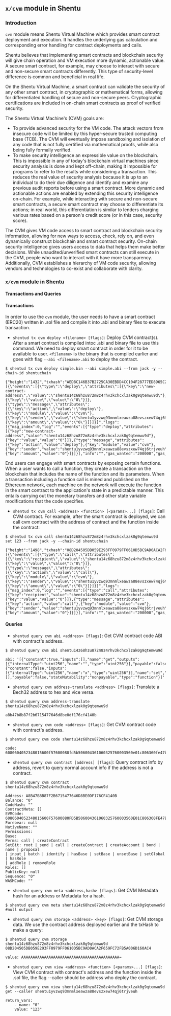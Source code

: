 ﻿## `x/cvm` module in Shentu

### Introduction
`cvm` module means Shentu Virtual Machine which provides smart contract deployment and execution. It handles the underlying gas calculation and corresponding error handling for contract deployments and calls. 

Shentu believes that implementing smart contracts and blockchain security will give chain operation and VM execution more dynamic, actionable value. A secure smart contract, for example, may choose to interact with secure and non-secure smart contracts differently. This type of security-level difference is common and beneficial in real life.

On the Shentu Virtual Machine, a smart contract can validate the security of any other smart contract, in cryptographic or mathematical forms, allowing for differentiated handling of secure and non-secure peers. Cryptographic certifications are included in on-chain smart contracts as proof of verified security.

The Shentu Virtual Machine's (CVM) goals are:

 -  To provide advanced security for the VM code. The attack vectors from insecure code will be limited by this hyper-secure trusted computing base (TCB). The CVM will eventually impose sandboxing and isolation of any code that is not fully certified via mathematical proofs, while also being fully formally verified.
 - To make security intelligence an expressible value on the blockchain. This is impossible in any of today's blockchain virtual machines since security analysis is done and kept off-chain, making it impossible for programs to refer to the results while considering a transaction. This reduces the real value of security analysis because it is up to an individual to do their due diligence and identify and examine any previous audit reports before using a smart contract. More dynamic and actionable actions are enabled by extending this security intelligence on-chain. For example, while interacting with secure and non-secure smart contracts, a secure smart contract may choose to differentiate its actions; in real world, this differentiation is similar to lenders charging various rates based on a person's credit score (or in this case, security score).

The CVM gives VM code access to smart contract and blockchain security information, allowing for new ways to access, check, rely on, and even dynamically construct blockchain and smart contract security. On-chain security intelligence gives users access to data that helps them make better decisions. While unaudited/unverified smart contracts can still execute in the CVM, people who want to interact with it have more transparency. Additionally, CVM establishes ​a hierarchy of VM code security​, allowing vendors and technologies to co-exist and collaborate with clarity.


 ### `x/cvm` module in Shentu
#### Transactions and Queries 
#### **Transactions**
In order to use the `cvm` module, the user needs to have a smart contract (ERC20) written in .sol file and compile it into .abi and binary files to execute transaction.
- `shentud tx cvm deploy <filename> [flags]`: Deploy CVM contract(s). After a smart contract is compiled intoc .abi and binary file to use this command. We need to deploy smart contract in order for it to be available to user. `<filename>`  is the binary that is compiled earlier and goes with flag `--abi <filename>.abi` to deploy the contract.
```{engine = 'sh'}
$ shentud tx cvm deploy simple.bin --abi simple.abi --from jack -y --chain-id shentuchain

{"height":"1432","txhash":"AED8C146B37B2725CA30EBDD4CC104F28777ED8965C2A8904ED4714F6A77FEF0","codespace":"","code":0,"data":"0A200A066465706C6F7912160A14A8B47B8B87F2B6715477646D8BE0DF176CF4140B","raw_log":"[{\"events\":[{\"type\":\"deploy\",\"attributes\":[{\"key\":\"new-contract-address\",\"value\":\"shentu14z68hzu872m8z4rhv3kchcxlzak0g9qtemwu9d\"},{\"key\":\"value\",\"value\":\"0\"}]},{\"type\":\"message\",\"attributes\":[{\"key\":\"action\",\"value\":\"deploy\"},{\"key\":\"module\",\"value\":\"cvm\"},{\"key\":\"sender\",\"value\":\"shentu1yvzwq93mnmlxeawza88evszxew74qj6trjveuh\"},{\"key\":\"amount\",\"value\":\"0\"}]}]}]","logs":[{"msg_index":0,"log":"","events":[{"type":"deploy","attributes":[{"key":"new-contract-address","value":"shentu14z68hzu872m8z4rhv3kchcxlzak0g9qtemwu9d"},{"key":"value","value":"0"}]},{"type":"message","attributes":[{"key":"action","value":"deploy"},{"key":"module","value":"cvm"},{"key":"sender","value":"shentu1yvzwq93mnmlxeawza88evszxew74qj6trjveuh"},{"key":"amount","value":"0"}]}]}],"info":"","gas_wanted":"200000","gas_used":"80255","tx":null,"timestamp":""}
```

End users can engage with smart contracts by exposing certain functions. When a user wants to call a function, they create a transaction on the blockchain that includes the name of the function and its parameters. When a transaction including a function call is mined and published on the Ethereum network, each machine on the network will execute the function in the smart contract to the application's state in a predictable manner. This entails carrying out the monetary transfers and other state variable modifications that the code specifies.

- `shentud tx cvm call <address> <function> [<params>...] [flags]`: Call CVM contract. For example, after the smart contract is deployed, we can call cvm contract with the address of contract and the function inside the contract: 
```{engine = 'sh'}
$ shentud tx cvm call shentu14z68hzu872m8z4rhv3kchcxlzak0g9qtemwu9d set 123 --from jack -y --chain-id shentuchain

{"height":"1498","txhash":"08D204505DB059E293FF0979FF0610D5BC9AD0ACA2F659FC72FB5A006D160AC4","codespace":"","code":0,"data":"0A060A0463616C6C","raw_log":"[{\"events\":[{\"type\":\"call\",\"attributes\":[{\"key\":\"recipient\",\"value\":\"shentu14z68hzu872m8z4rhv3kchcxlzak0g9qtemwu9d\"},{\"key\":\"value\",\"value\":\"0\"}]},{\"type\":\"message\",\"attributes\":[{\"key\":\"action\",\"value\":\"call\"},{\"key\":\"module\",\"value\":\"cvm\"},{\"key\":\"sender\",\"value\":\"shentu1yvzwq93mnmlxeawza88evszxew74qj6trjveuh\"},{\"key\":\"amount\",\"value\":\"0\"}]}]}]","logs":[{"msg_index":0,"log":"","events":[{"type":"call","attributes":[{"key":"recipient","value":"shentu14z68hzu872m8z4rhv3kchcxlzak0g9qtemwu9d"},{"key":"value","value":"0"}]},{"type":"message","attributes":[{"key":"action","value":"call"},{"key":"module","value":"cvm"},{"key":"sender","value":"shentu1yvzwq93mnmlxeawza88evszxew74qj6trjveuh"},{"key":"amount","value":"0"}]}]}],"info":"","gas_wanted":"200000","gas_used":"70300","tx":null,"timestamp":""}
```

#### **Queries**
- `shentud query cvm abi <address> [flags]`: Get CVM contract code ABI with contract's address. 
```{engine = 'sh'}
$ shentud query cvm abi shentu14z68hzu872m8z4rhv3kchcxlzak0g9qtemwu9d

abi: '[{"constant":true,"inputs":[],"name":"get","outputs":[{"internalType":"uint256","name":"","type":"uint256"}],"payable":false,"stateMutability":"view","type":"function"},{"constant":false,"inputs":[{"internalType":"uint256","name":"x","type":"uint256"}],"name":"set","outputs":[],"payable":false,"stateMutability":"nonpayable","type":"function"}]'
```

- `shentud query cvm address-translate <address> [flags]`: Translate a Bech32 address to hex and vice versa. 
```{engine = 'sh'}
$ shentud query cvm address-translate shentu14z68hzu872m8z4rhv3kchcxlzak0g9qtemwu9d

a8b47b8b87f2b6715477646d8be0df176cf4140b
```

- `shentud query cvm code <address> [flags]`: Get CVM contract code with contract's address. 
```{engine = 'sh'}
$ shentud query cvm code shentu14z68hzu872m8z4rhv3kchcxlzak0g9qtemwu9d

code: 6080604052348015600f57600080fd5b506004361060325760003560e01c806360fe47b11460375780636d4ce63c146053575b600080fd5b605160048036036020811015604b57600080fd5b5035606b565b005b60596070565b60408051918252519081900360200190f35b600055565b6000549056fea265627a7a723158204241a0de8e4dfaea6fc8bc8f1508a06859552a76a48f4fdafa78d9c8bd05419764736f6c63430005110032
```

- `shentud query cvm contract [address] [flags]`: Query contract info by address, revert to query normal account info if the address is not a contract. 
```{engine = 'sh'}
$ shentud query cvm contract shentu14z68hzu872m8z4rhv3kchcxlzak0g9qtemwu9d

Address: A8B47B8B87F2B6715477646D8BE0DF176CF4140B
Balance: "0"
CodeHash: ""
ContractMeta: []
EVMCode: 6080604052348015600F57600080FD5B506004361060325760003560E01C806360FE47B11460375780636D4CE63C146053575B600080FD5B605160048036036020811015604B57600080FD5B5035606B565B005B60596070565B60408051918252519081900360200190F35B600055565B6000549056FEA265627A7A723158204241A0DE8E4DFAEA6FC8BC8F1508A06859552A76A48F4FDAFA78D9C8BD05419764736F6C63430005110032
Forebear: null
NativeName: ""
Permissions:
Base:
Perms: call | createContract
SetBit: root | send | call | createContract | createAccount | bond | name | proposal
| input | batch | identify | hasBase | setBase | unsetBase | setGlobal | hasRole
| addRole | removeRole
Roles: []
PublicKey: null
Sequence: "0"
WASMCode: ""
```

- `shentud query cvm meta <address,hash> [flags]`: Get CVM Metadata hash for an address or Metadata for a hash. 
```{engine = 'sh'}
$ shentud query cvm meta shentu14z68hzu872m8z4rhv3kchcxlzak0g9qtemwu9d
#null output
```

- `shentud query cvm storage <address> <key> [flags]`: Get CVM storage data. We use the contract address deployed earlier and the txHash to make a query: 
```{engine = 'sh'}
$ shentud query cvm storage shentu14z68hzu872m8z4rhv3kchcxlzak0g9qtemwu9d 08D204505DB059E293FF0979FF0610D5BC9AD0ACA2F659FC72FB5A006D160AC4

value: AAAAAAAAAAAAAAAAAAAAAAAAAAAAAAAAAAAAAAAAAAA=
```

- `shentud query cvm view <address> <function> [<params>...] [flags]`: View CVM contract with contract's address and the function inside the .sol file, the flag --caller should be address who deploy the contract. 
```{engine = 'sh'}
$ shentud query cvm view shentu14z68hzu872m8z4rhv3kchcxlzak0g9qtemwu9d  get --caller shentu1yvzwq93mnmlxeawza88evszxew74qj6trjveuh

return_vars:
	- name: "0"
	value: "123"
```



